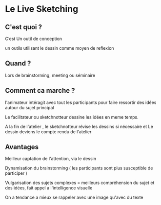 # Le Live Sketching

## C'est quoi ?

C’est Un outil de conception

un outils utilisant le dessin comme moyen de reflexion

## Quand ?

Lors de brainstorming, meeting ou séminaire

## Comment ca marche ?

l'animateur intéragit avec tout les participants pour faire ressortir des idées autour du sujet principal

Le facilitateur ou sketchnotteur dessine les idées en meme temps.

A la fin de l'atelier , le sketchnotteur révise les dessins si nécessaire et Le dessin deviens le compte rendu de l'atelier

## Avantages

Meilleur captation de l'attention, via le dessin

Dynamisation du brainstorming ( les participants sont plus susceptible de participer )

Vulgarisation des sujets complexes = meilleurs compréhension du sujet et des idées, fait appel a l'intelligence visuelle

On a tendance a mieux se rappeler avec une image qu'avec du texte


